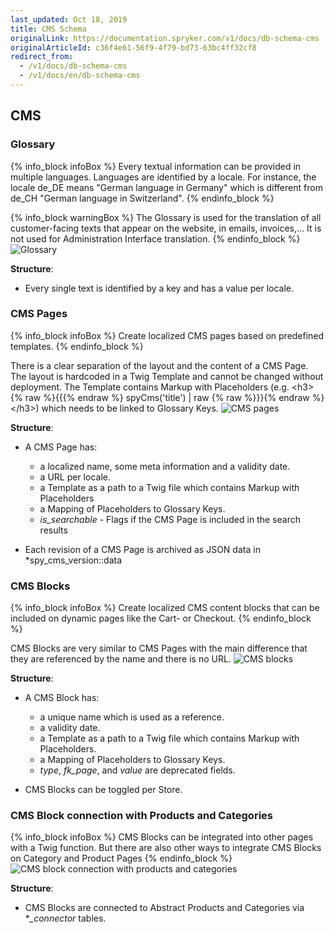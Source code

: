 ```yaml
---
last_updated: Oct 18, 2019
title: CMS Schema
originalLink: https://documentation.spryker.com/v1/docs/db-schema-cms
originalArticleId: c36f4e61-56f9-4f79-bd73-63bc4ff32cf8
redirect_from:
  - /v1/docs/db-schema-cms
  - /v1/docs/en/db-schema-cms
---
```



## CMS

### Glossary

{% info_block infoBox %}
Every textual information can be provided in multiple languages. Languages are identified by a locale. For instance, the locale de_DE means "German language in Germany" which is different from de_CH "German language in Switzerland".
{% endinfo_block %}

{% info_block warningBox %}
The Glossary is used for the translation of all customer-facing texts that appear on the website, in emails, invoices,... It is not used for Administration Interface translation.
{% endinfo_block %}
![Glossary](https://spryker.s3.eu-central-1.amazonaws.com/docs/Developer+Guide/Database+Schema+Guide/CMS+Schema/glossary.png)

**Structure**:

* Every single text is identified by a key and has a value per locale.

### CMS Pages

{% info_block infoBox %}
Create localized CMS pages based on predefined templates.
{% endinfo_block %}

There is a clear separation of the layout and the content of a CMS Page. The layout is hardcoded in a Twig Template and cannot be changed without deployment. The Template contains Markup with Placeholders (e.g. &lt;h3&gt;{% raw %}{{{% endraw %} spyCms('title') | raw {% raw %}}}{% endraw %}&lt;/h3&gt;) which needs to be linked to Glossary Keys.
![CMS pages](https://spryker.s3.eu-central-1.amazonaws.com/docs/Developer+Guide/Database+Schema+Guide/CMS+Schema/cms-pages.png)

**Structure**:

* A CMS Page has:

  - a localized name, some meta information and a validity date.
  - a URL per locale.
  - a Template as a path to a Twig file which contains Markup with Placeholders
  - a Mapping of Placeholders to Glossary Keys.
  - *is_searchable* - Flags if the CMS Page is included in the search results

* Each revision of a CMS Page is archived as JSON data in *spy_cms_version::data

### CMS Blocks

{% info_block infoBox %}
Create localized CMS content blocks that can be included on dynamic pages like the Cart- or Checkout.
{% endinfo_block %}

CMS Blocks are very similar to CMS Pages with the main difference that they are referenced by the name and there is no URL.
![CMS blocks](https://spryker.s3.eu-central-1.amazonaws.com/docs/Developer+Guide/Database+Schema+Guide/CMS+Schema/cms-blocks.png)

**Structure**:

* A CMS Block has:

  - a unique name which is used as a reference.
  - a validity date.
  - a Template as a path to a Twig file which contains Markup with Placeholders.
  - a Mapping of Placeholders to Glossary Keys.
  - *type*, *fk_page*, and *value* are deprecated fields.

* CMS Blocks can be toggled per Store.

### CMS Block connection with Products and Categories

{% info_block infoBox %}
CMS Blocks can be integrated into other pages with a Twig function. But there are also other ways to integrate CMS Blocks on Category and Product Pages
{% endinfo_block %}
![CMS block connection with products and categories](https://spryker.s3.eu-central-1.amazonaws.com/docs/Developer+Guide/Database+Schema+Guide/CMS+Schema/cms-block-connection-products-categories.png)

**Structure**:

* CMS Blocks are connected to Abstract Products and Categories via **_connector* tables.

